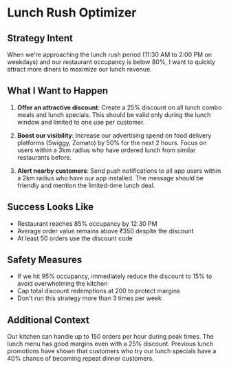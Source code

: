 # Lunch Rush Optimizer

## Strategy Intent

When we're approaching the lunch rush period (11:30 AM to 2:00 PM on weekdays) and our restaurant occupancy is below 80%, I want to quickly attract more diners to maximize our lunch revenue.

## What I Want to Happen

1. **Offer an attractive discount**: Create a 25% discount on all lunch combo meals and lunch specials. This should be valid only during the lunch window and limited to one use per customer.

2. **Boost our visibility**: Increase our advertising spend on food delivery platforms (Swiggy, Zomato) by 50% for the next 2 hours. Focus on users within a 3km radius who have ordered lunch from similar restaurants before.

3. **Alert nearby customers**: Send push notifications to all app users within a 2km radius who have our app installed. The message should be friendly and mention the limited-time lunch deal.

## Success Looks Like

- Restaurant reaches 85% occupancy by 12:30 PM
- Average order value remains above ₹350 despite the discount
- At least 50 orders use the discount code

## Safety Measures

- If we hit 95% occupancy, immediately reduce the discount to 15% to avoid overwhelming the kitchen
- Cap total discount redemptions at 200 to protect margins
- Don't run this strategy more than 3 times per week

## Additional Context

Our kitchen can handle up to 150 orders per hour during peak times. The lunch menu has good margins even with a 25% discount. Previous lunch promotions have shown that customers who try our lunch specials have a 40% chance of becoming repeat dinner customers.